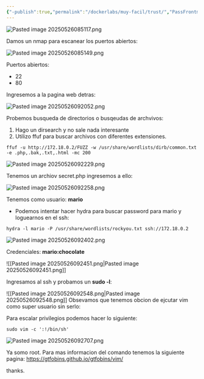 ```yaml
---
{"-publish":true,"permalink":"/dockerlabs/muy-facil/trust/","PassFrontmatter":true}
---
```


![Pasted image 20250526085117.png](/img/user/imgs/Pasted%20image%2020250526085117.png)

Damos un nmap para escanear los puertos abiertos:

![Pasted image 20250526085149.png](/img/user/imgs/Pasted%20image%2020250526085149.png)

Puertos abiertos:
- 22
- 80

Ingresemos a la pagina web detras:

![Pasted image 20250526092052.png](/img/user/imgs/Pasted%20image%2020250526092052.png)

Probemos busqueda de directorios o busqeudas de archvivos:
1. Hago un dirsearch y no sale nada interesante
2. Utilizo ffuf para buscar archivos con diferentes extensiones.

```
ffuf -u http://172.18.0.2/FUZZ -w /usr/share/wordlists/dirb/common.txt -e .php,.bak,.txt,.html -mc 200
```

![Pasted image 20250526092229.png](/img/user/imgs/Pasted%20image%2020250526092229.png)

Tenemos un archiov secret.php ingresemos a ello:

![Pasted image 20250526092258.png](/img/user/imgs/Pasted%20image%2020250526092258.png)

Tenemos como usuario: **mario**

- Podemos intentar hacer hydra para buscar password para mario y loguearnos en el ssh:

```
hydra -l mario -P /usr/share/wordlists/rockyou.txt ssh://172.18.0.2
```

![Pasted image 20250526092402.png](/img/user/imgs/Pasted%20image%2020250526092402.png)

Credenciales: **mario:chocolate**

![[Pasted image 20250526092451.png\|Pasted image 20250526092451.png]]

Ingresamos al ssh y probamos un **sudo -l**:

![[Pasted image 20250526092548.png\|Pasted image 20250526092548.png]]
Obsevamos que tenemos obcion de ejcutar vim como super usuario sin serlo:

Para escalar privilegios podemos hacer lo siguiente:

```
sudo vim -c ':!/bin/sh'
```

![Pasted image 20250526092707.png](/img/user/imgs/Pasted%20image%2020250526092707.png)

Ya somo root.
Para mas informacion del comando tenemos la siguiente pagina: https://gtfobins.github.io/gtfobins/vim/

thanks.
